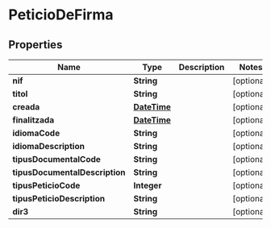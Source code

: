 # PeticioDeFirma

## Properties
Name | Type | Description | Notes
------------ | ------------- | ------------- | -------------
**nif** | **String** |  |  [optional]
**titol** | **String** |  |  [optional]
**creada** | [**DateTime**](DateTime.md) |  |  [optional]
**finalitzada** | [**DateTime**](DateTime.md) |  |  [optional]
**idiomaCode** | **String** |  |  [optional]
**idiomaDescription** | **String** |  |  [optional]
**tipusDocumentalCode** | **String** |  |  [optional]
**tipusDocumentalDescription** | **String** |  |  [optional]
**tipusPeticioCode** | **Integer** |  |  [optional]
**tipusPeticioDescription** | **String** |  |  [optional]
**dir3** | **String** |  |  [optional]

